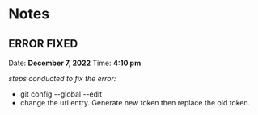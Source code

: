 # Notes

## ERROR FIXED

Date: **December 7, 2022**
Time: **4:10 pm**

*steps conducted to fix the error:*
- git config --global --edit
- change the url entry. Generate new token then replace the old token.
